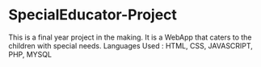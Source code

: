 # SpecialEducator-Project
This is a final year project in the making. It is a WebApp that caters to the children with special needs. 
Languages Used : HTML, CSS, JAVASCRIPT, PHP, MYSQL
